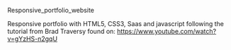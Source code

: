 Responsive_portfolio_website

Responsive portfolio with HTML5, CSS3,  Saas and javascript following the tutorial from Brad Traversy found on: https://www.youtube.com/watch?v=gYzHS-n2gqU 
